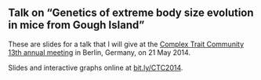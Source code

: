 ## Talk on &ldquo;Genetics of extreme body size evolution in mice from Gough Island&rdquo;

These are slides for a talk that I will give at the 
[Complex Trait Community 13th annual meeting](http://www.ctc2014.org) in
Berlin, Germany, on 21 May 2014.

Slides and interactive graphs online at [bit.ly/CTC2014](http://bit.ly/CTC2014).
